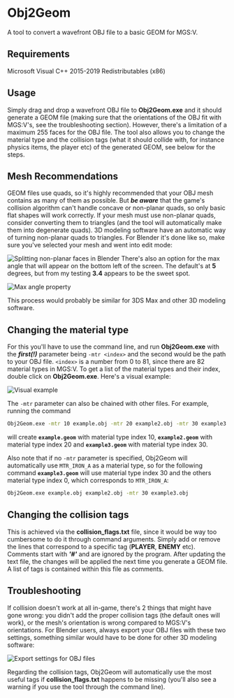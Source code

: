 # Obj2Geom
A tool to convert a wavefront OBJ file to a basic GEOM for MGS:V.

## Requirements
Microsoft Visual C++ 2015-2019 Redistributables (x86)

## Usage
Simply drag and drop a wavefront OBJ file to **Obj2Geom.exe** and it should generate a GEOM file (making sure that the orientations of the OBJ fit with MGS:V's, see the troubleshooting section). However, there's a limitation of a maximum 255 faces for the OBJ file. The tool also allows you to change the material type and the collision tags (what it should collide with, for instance physics items, the player etc) of the generated GEOM, see below for the steps.

## Mesh Recommendations
GEOM files use quads, so it's highly recommended that your OBJ mesh contains as many of them as possible. But ***be aware*** that the game's collision algorithm can't handle concave or non-planar quads, so only basic flat shapes will work correctly. If your mesh must use non-planar quads, consider converting them to triangles (and the tool will automatically make them into degenerate quads). 3D modeling software have an automatic way of turning non-planar quads to triangles. For Blender it's done like so, make sure you've selected your mesh and went into edit mode:

![Splitting non-planar faces in Blender](https://i.imgur.com/zUTRfuQ.png)
There's also an option for the max angle that will appear on the bottom left of the screen. The default's at **5** degrees, but from my testing **3.4** appears to be the sweet spot.

![Max angle property](https://i.imgur.com/6453IDC.png)

This process would probably be similar for 3DS Max and other 3D modeling software.

## Changing the material type
For this you'll have to use the command line, and run **Obj2Geom.exe** with the ***first(!)*** parameter being `-mtr <index>` and the second would be the path to your OBJ file. `<index>` is a number from 0 to 81, since there are 82 material types in MGS:V. To get a list of the material types and their index, double click on **Obj2Geom.exe**.
Here's a visual example:

![Visual example](https://i.imgur.com/QMQMdCB.gif)

The `-mtr` parameter can also be chained with other files. For example, running the command
```bat
Obj2Geom.exe -mtr 10 example.obj -mtr 20 example2.obj -mtr 30 example3.obj
```
will create **`example.geom`** with material type index 10, **`example2.geom`** with material type index 20 and **`example3.geom`** with material type index 30.

Also note that if no `-mtr` parameter is specified, Obj2Geom will automatically use `MTR_IRON_A` as a material type, so for the following command **`example3.geom`** will use material type index 30 and the others material type index 0, which corresponds to `MTR_IRON_A`:
```bat
Obj2Geom.exe example.obj example2.obj -mtr 30 example3.obj
```

## Changing the collision tags
This is achieved via the **collision_flags.txt** file, since it would be way too cumbersome to do it through command arguments. Simply add or remove the lines that correspond to a specific tag (**PLAYER**, **ENEMY** etc). Comments start with ***'#'*** and are ignored by the program. After updating the text file, the changes will be applied the next time you generate a GEOM file. A list of tags is contained within this file as comments.

## Troubleshooting
If collision doesn't work at all in-game, there's 2 things that might have gone wrong: you didn't add the proper collision tags (the default ones will work), or the mesh's orientation is wrong compared to MGS:V's orientations. For Blender users, always export your OBJ files with these two settings, something similar would have to be done for other 3D modeling software:

![Export settings for OBJ files](https://i.imgur.com/WU1osnD.png)

Regarding the collision tags, Obj2Geom will automatically use the most useful tags if **collision_flags.txt** happens to be missing (you'll also see a warning if you use the tool through the command line).